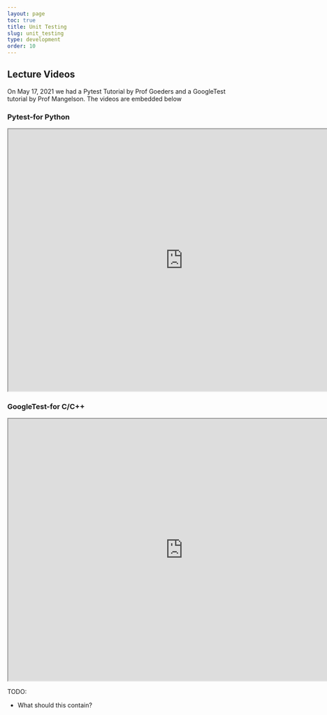 ```yaml
---
layout: page
toc: true
title: Unit Testing
slug: unit_testing
type: development
order: 10
---
```


## Lecture Videos
On May 17, 2021 we had a Pytest Tutorial by Prof Goeders and a GoogleTest tutorial by Prof Mangelson. The videos are embedded below


### Pytest-for Python
<iframe width="800" height="600" src="https://www.youtube.com/embed/g7sEa-Ha6CY"> </iframe> 


### GoogleTest-for C/C++
<iframe width="800" height="600" src="https://www.youtube.com/embed/I6AyAhI44Yg"> </iframe> 

TODO: 
- What should this contain?
